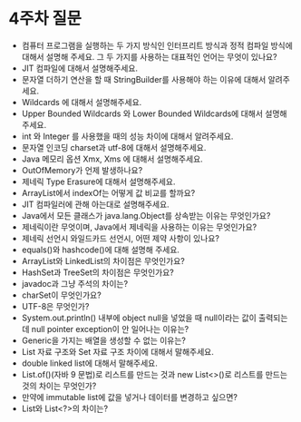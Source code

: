 # 4주차 질문
* 컴퓨터 프로그램을 실행하는 두 가지 방식인 인터프리트 방식과 정적 컴파일 방식에 대해서 설명해 주세요. 그 두 가지를 사용하는 대표적인 언어는 무엇이 있나요?  
* JIT 컴파일에 대해서 설명해주세요.  
* 문자열 더하기 연산을 할 때 StringBuilder를 사용해야 하는 이유에 대해서 알려주세요.  
* Wildcards 에 대해서 설명해주세요.  
* Upper Bounded Wildcards 와 Lower Bounded Wildcards에 대해서 설명해주세요.  
* int 와 Integer 를 사용했을 때의 성능 차이에 대해서 알려주세요.  
* 문자열 인코딩 charset과 utf-8에 대해서 설명해주세요.  
* Java 메모리 옵션 Xmx, Xms 에 대해서 설명해주세요.  
* OutOfMemory가 언제 발생하나요?  
* 제네릭 Type Erasure에 대해서 설명해주세요.  
* ArrayList에서 indexOf는 어떻게 값 비교를 할까요?  
* JIT 컴파일러에 관해 아는대로 설명해주세요.  
* Java에서 모든 클래스가 java.lang.Object를 상속받는 이유는 무엇인가요?  
* 제네릭이란 무엇이며, Java에서 제네릭을 사용하는 이유는 무엇인가요?  
* 제네릭 선언시 와일드카드 선언시, 어떤 제약 사항이 있나요?  
* equals()와 hashcode()에 대해 설명해 주세요.  
* ArrayList와 LinkedList의 차이점은 무엇인가요?  
* HashSet과 TreeSet의 차이점은 무엇인가요?  
* javadoc과 그냥 주석의 차이는?  
* charSet이 무엇인가요?  
* UTF-8은 무엇인가?  
* System.out.println() 내부에 object null을 넣었을 때 null이라는 값이 출력되는데 null pointer exception이 안 일어나는 이유는?  
* Generic을 가지는 배열을 생성할 수 없는 이유는?  
* List 자료 구조와 Set 자료 구조 차이에 대해서 말해주세요.  
* double linked list에 대해서 말해주세요.  
* List.of()(자바 9 문법)로 리스트를 만드는 것과 new List<>()로 리스트를 만드는 것의 차이는 무엇인가?  
* 만약에 immutable list에 값을 넣거나 데이터를 변경하고 싶으면?  
* List와 List<?>의 차이는?  